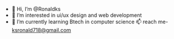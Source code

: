 - 👋 Hi, I’m @Ronaldks
- 👀 I’m interested in ui/ux design and web development
- 🌱 I’m currently learning Btech in computer science
 📫  reach me- ksronald718@gmail.com

<!---
Ronaldks/Ronaldks is a ✨ special ✨ repository because its `README.md` (this file) appears on your GitHub profile.
You can click the Preview link to take a look at your changes.
--->
